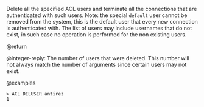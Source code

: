 Delete all the specified ACL users and terminate all the connections that are
authenticated with such users. Note: the special `default` user cannot be
removed from the system, this is the default user that every new connection
is authenticated with. The list of users may include usernames that do not
exist, in such case no operation is performed for the non existing users.

@return

@integer-reply: The number of users that were deleted. This number will not always match the number of arguments since certain users may not exist.

@examples

```
> ACL DELUSER antirez
1
```
